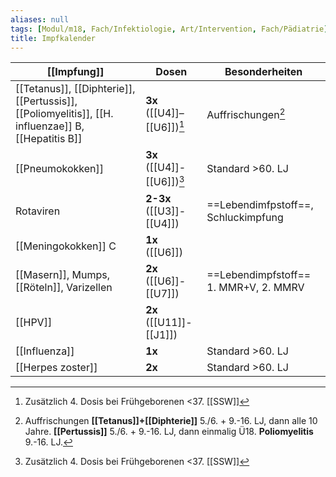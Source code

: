 ```yaml
---
aliases: null
tags: [Modul/m18, Fach/Infektiologie, Art/Intervention, Fach/Pädiatrie]
title: Impfkalender
---
```

| [[Impfung]]                                                                        | Dosen                          | Besonderheiten                           |
| ---------------------------------------------------------------------------------- | ------------------------------ | ---------------------------------------- |
| [[Tetanus]], [[Diphterie]], [[Pertussis]], [[Poliomyelitis]], [[H. influenzae]] B, [[Hepatitis B]] | **3x** ([[U4]]–[[U6]])[^1]     |     Auffrischungen[^2]                                     |
| [[Pneumokokken]]                                                                       | **3x** ([[U4]]-[[U6]])[^1]     | Standard >60. LJ                         |
| Rotaviren                                                                          | **2-3x** ([[U3]]-[[U4]]) | ==Lebendimfpstoff==, Schluckimpfung      |
| [[Meningokokken]] C                                                                    | **1x** ([[U6]])                         |                                          |
| [[Masern]], Mumps, [[Röteln]], Varizellen                                          | **2x** ([[U6]]-[[U7]])                | ==Lebendimpfstoff==<br>1. MMR+V, 2. MMRV |
| [[HPV]]                                                                            | **2x** ([[U11]]-[[J1]])                              |                                          |
| [[Influenza]]                                                                      | **1x**                               | Standard >60. LJ                         |
| [[Herpes zoster]]                                                                      | **2x**                               |  Standard >60. LJ                                        |

[^1]: Zusätzlich 4. Dosis bei Frühgeborenen <37. [[SSW]]
[^2]: Auffrischungen **[[Tetanus]]+[[Diphterie]]** 5./6. + 9.-16. LJ, dann alle 10 Jahre. **[[Pertussis]]** 5./6. + 9.-16. LJ, dann einmalig Ü18. **Poliomyelitis** 9.-16. LJ.